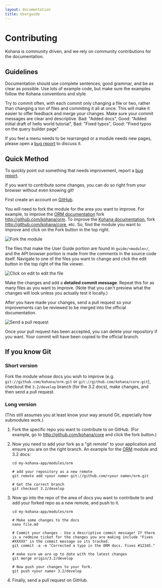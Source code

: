 ```yaml
---
layout: documentation
title: Userguide
---
```

# Contributing

Kohana is community driven, and we rely on community contributions for the documentation.

## Guidelines

Documentation should use complete sentences, good grammar, and be as clear as possible.  Use lots of example code, but make sure the examples follow the Kohana conventions and style.

Try to commit often, with each commit only changing a file or two, rather than changing a ton of files and commiting it all at once.  This will make it easier to offer feedback and merge your changes.   Make sure your commit messages are clear and descriptive.  Bad: "Added docs",  Good: "Added initial draft of hello world tutorial",  Bad: "Fixed typos",  Good: "Fixed typos on the query builder page"

If you feel a menu needs to be rearranged or a module needs new pages, please open a [bug report](http://dev.kohanaframework.org/projects/userguide3/issues/new) to discuss it.

## Quick Method

To quickly point out something that needs improvement, report a [bug report](http://dev.kohanaframework.org/projects/userguide3/issues/new).

If you want to contribute some changes, you can do so right from your browser without even knowing git!

First create an account on [GitHub](https://github.com/signup/free).

You will need to fork the module for the area you want to improve.  For example, to improve the [ORM documentation](/documentation/userguide/../orm) fork <http://github.com/kohana/orm>.  To improve the [Kohana documentation](/documentation/userguide/../kohana), fork <http://github.com/kohana/core>, etc.  So, find the module you want to improve and click on the Fork button in the top right.

![Fork the module](/documentation/userguide/contrib-github-fork.png)

The files that make the User Guide portion are found in `guide/<module>/`, and the API browser portion is made from the comments in the source code itself.  Navigate to one of the files you want to change and click the edit button in the top right of the file viewer.

![Click on edit to edit the file](/documentation/userguide/contrib-github-edit.png)

Make the changes and add a **detailed commit message**.  Repeat this for as many files as you want to improve. (Note that you can't preview what the changes will look unless you actually test it locally.)

After you have made your changes, send a pull request so your improvements can be reviewed to be merged into the official documentation.

![Send a pull request](/documentation/userguide/contrib-github-pull.png)

Once your pull request has been accepted, you can delete your repository if you want.  Your commit will have been copied to the official branch.

## If you know Git

### Short version

Fork the module whose docs you wish to improve (e.g. `git://github.com/kohana/orm.git` or `git://github.com/kohana/core.git`), checkout the `3.2/develop` branch (for the 3.2 docs), make changes, and then send a pull request.

### Long version

(This still assumes you at least know your way around Git, especially how submodules work.)

 1. Fork the specific repo you want to contribute to on GitHub. (For example, go to http://github.com/kohana/core and click the fork button.)

 1. Now you need to add your fork as a "git remote" to your application and ensure you are on the right branch. An example for the [ORM](/documentation/userguide/../orm) module and 3.2 docs:

		cd my-kohana-app/modules/orm

		# add your repository as a new remote
		git remote add <your name> git://github.com/<your name>/orm.git

		# Get the correct branch
		git checkout 3.2/develop

 1. Now go into the repo of the area of docs you want to contribute to and add your forked repo as a new remote, and push to it.

		cd my-kohana-app/modules/orm

		# Make some changes to the docs
		nano file.md

		# Commit your changes - Use a descriptive commit message! If there is a redmine ticket for the changes you are making include "Fixes #XXXXX" in the commit message so its tracked.
		git commit -a -m "Corrected a typo in the ORM docs. Fixes #12345."

		# make sure we are up to date with the latest changes
		git merge origin/3.2/develop

		# Now push your changes to your fork.
		git push <your name> 3.2/develop

 1. Finally, send a pull request on GitHub.